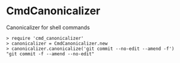 # CmdCanonicalizer

Canonicalizer for shell commands

```
> require 'cmd_canonicalizer'
> canonicalizer = CmdCanonicalizer.new
> canonicalizer.canonicalize('git commit --no-edit --amend -f')
"git commit -f --amend --no-edit"
```

